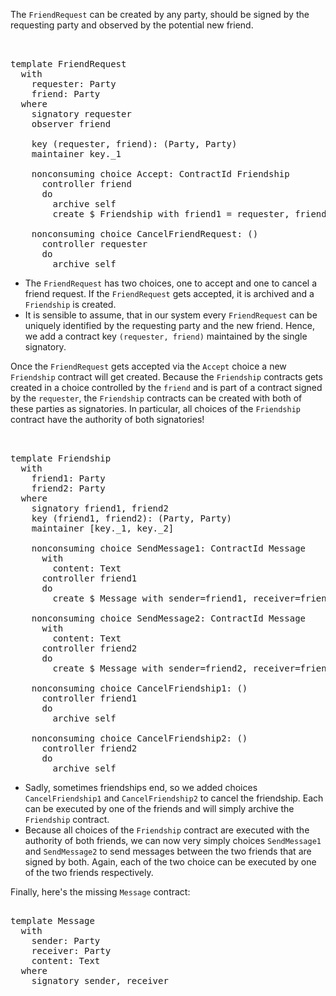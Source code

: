 The `FriendRequest` can be created by any party, should be signed by the requesting party and
observed by the potential new friend.

<pre class="file" data-filename="daml/User.daml" data-target="append">


template FriendRequest
  with
    requester: Party
    friend: Party
  where
    signatory requester
    observer friend

    key (requester, friend): (Party, Party)
    maintainer key._1

    nonconsuming choice Accept: ContractId Friendship
      controller friend
      do
        archive self
        create $ Friendship with friend1 = requester, friend2 = friend

    nonconsuming choice CancelFriendRequest: ()
      controller requester
      do
        archive self
</pre>

- The `FriendRequest` has two choices, one to accept and one to cancel a friend request. If the
  `FriendRequest` gets accepted, it is archived and a `Friendship` is created.
- It is sensible to assume, that in our system every `FriendRequest` can be uniquely identified by
  the requesting party and the new friend. Hence, we add a contract key `(requester, friend)`
  maintained by the single signatory.

Once the `FriendRequest` gets accepted via the `Accept` choice a new `Friendship` contract will get
created. Because the `Friendship` contracts gets created in a choice controlled by the `friend` and
is part of a contract signed by the `requester`, the `Friendship` contracts can be created with both
of these parties as signatories. In particular, all choices of the `Friendship` contract have the
authority of both signatories!

<pre class="file" data-filename="daml/User.daml" data-target="append">


template Friendship
  with
    friend1: Party
    friend2: Party
  where
    signatory friend1, friend2
    key (friend1, friend2): (Party, Party)
    maintainer [key._1, key._2]

    nonconsuming choice SendMessage1: ContractId Message
      with
        content: Text
      controller friend1
      do
        create $ Message with sender=friend1, receiver=friend2, ..

    nonconsuming choice SendMessage2: ContractId Message
      with
        content: Text
      controller friend2
      do
        create $ Message with sender=friend2, receiver=friend1, ..

    nonconsuming choice CancelFriendship1: ()
      controller friend1
      do
        archive self

    nonconsuming choice CancelFriendship2: ()
      controller friend2
      do
        archive self
</pre>

- Sadly, sometimes friendships end, so we added choices `CancelFriendship1` and `CancelFriendship2`
  to cancel the friendship. Each can be executed by one of the friends and will simply archive the
  `Friendship` contract.
- Because all choices of the `Friendship` contract are executed with the authority of both friends,
  we can now very simply choices `SendMessage1` and `SendMessage2` to send messages between the two
  friends that are signed by both. Again, each of the two choice can be executed by one of the two
  friends respectively.

Finally, here's the missing `Message` contract:

<pre class="file" data-filename="daml/User.daml" data-target="append">

template Message
  with
    sender: Party
    receiver: Party
    content: Text
  where
    signatory sender, receiver
</pre>

